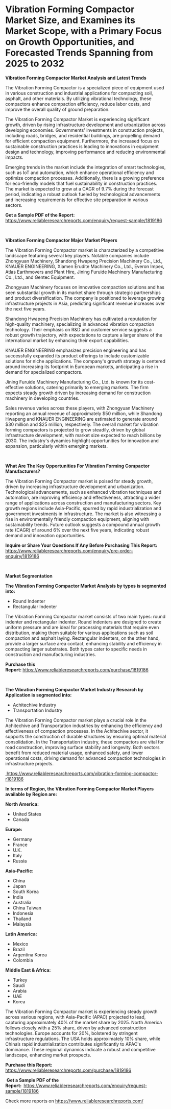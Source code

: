 <p><h1>Vibration Forming Compactor Market Size, and Examines its Market Scope, with a Primary Focus on Growth Opportunities, and Forecasted Trends Spanning from 2025 to 2032</h1></p><p><strong>Vibration Forming Compactor Market Analysis and Latest Trends</strong></p>
<p><p>The Vibration Forming Compactor is a specialized piece of equipment used in various construction and industrial applications for compacting soil, asphalt, and other materials. By utilizing vibrational technology, these compactors enhance compaction efficiency, reduce labor costs, and improve the overall quality of ground preparation.</p><p>The Vibration Forming Compactor Market is experiencing significant growth, driven by rising infrastructure development and urbanization across developing economies. Governments' investments in construction projects, including roads, bridges, and residential buildings, are propelling demand for efficient compaction equipment. Furthermore, the increased focus on sustainable construction practices is leading to innovations in equipment design and technology, improving performance and reducing environmental impacts. </p><p>Emerging trends in the market include the integration of smart technologies, such as IoT and automation, which enhance operational efficiency and optimize compaction processes. Additionally, there is a growing preference for eco-friendly models that fuel sustainability in construction practices. The market is expected to grow at a CAGR of 9.7% during the forecast period, indicating a robust outlook fueled by technological advancements and increasing requirements for effective site preparation in various sectors.</p></p>
<p><strong>Get a Sample PDF of the Report:&nbsp;</strong> <a href="https://www.reliableresearchreports.com/enquiry/request-sample/1819186?utm_campaign=41&utm_medium=2&utm_source=Github&utm_content=ia&utm_term=27022025&utm_id=vibration-forming-compactor">https://www.reliableresearchreports.com/enquiry/request-sample/1819186</a></p>
<p>&nbsp;</p>
<p><strong>Vibration Forming Compactor Major Market Players</strong></p>
<p><p>The Vibration Forming Compactor market is characterized by a competitive landscape featuring several key players. Notable companies include Zhongyuan Machinery, Shandong Hwapeng Precision Machinery Co., Ltd., KNAUER ENGINEERING, Xiamen Erudite Machinery Co., Ltd., Everon Impex, Atlas Earthmovers and Plant Hire, Jining Furuide Machinery Manufacturing Co., Ltd., and Gentec Equipment. </p><p>Zhongyuan Machinery focuses on innovative compaction solutions and has seen substantial growth in its market share through strategic partnerships and product diversification. The company is positioned to leverage growing infrastructure projects in Asia, predicting significant revenue increases over the next five years.</p><p>Shandong Hwapeng Precision Machinery has cultivated a reputation for high-quality machinery, specializing in advanced vibration compaction technology. Their emphasis on R&D and customer service suggests a robust growth trajectory, with expectations to capture a larger share of the international market by enhancing their export capabilities.</p><p>KNAUER ENGINEERING emphasizes precision engineering and has successfully expanded its product offerings to include customizable solutions for niche applications. The company's growth strategy is centered around increasing its footprint in European markets, anticipating a rise in demand for specialized compactors.</p><p>Jining Furuide Machinery Manufacturing Co., Ltd. is known for its cost-effective solutions, catering primarily to emerging markets. The firm expects steady growth driven by increasing demand for construction machinery in developing countries.</p><p>Sales revenue varies across these players, with Zhongyuan Machinery reporting an annual revenue of approximately $50 million, while Shandong Hwapeng and KNAUER ENGINEERING are estimated to generate around $30 million and $25 million, respectively. The overall market for vibration forming compactors is projected to grow steadily, driven by global infrastructure development, with market size expected to reach billions by 2030. The industry's dynamics highlight opportunities for innovation and expansion, particularly within emerging markets.</p></p>
<p>&nbsp;</p>
<p><strong>What Are The Key Opportunities For Vibration Forming Compactor Manufacturers?</strong></p>
<p><p>The Vibration Forming Compactor market is poised for steady growth, driven by increasing infrastructure development and urbanization. Technological advancements, such as enhanced vibration techniques and automation, are improving efficiency and effectiveness, attracting a wider range of applications across construction and manufacturing sectors. Key growth regions include Asia-Pacific, spurred by rapid industrialization and government investments in infrastructure. The market is also witnessing a rise in environmentally friendly compaction equipment, aligning with sustainability trends. Future outlook suggests a compound annual growth rate (CAGR) of around 6% over the next five years, indicating robust demand and innovation opportunities.</p></p>
<p><strong>Inquire or Share Your Questions If Any Before Purchasing This Report:</strong> <a href="https://www.reliableresearchreports.com/enquiry/pre-order-enquiry/1819186?utm_campaign=41&utm_medium=2&utm_source=Github&utm_content=ia&utm_term=27022025&utm_id=vibration-forming-compactor">https://www.reliableresearchreports.com/enquiry/pre-order-enquiry/1819186</a></p>
<p>&nbsp;</p>
<p><strong>Market Segmentation</strong></p>
<p><strong>The Vibration Forming Compactor Market Analysis by types is segmented into:</strong></p>
<p><ul><li>Round Indenter</li><li>Rectangular Indenter</li></ul></p>
<p><p>The Vibration Forming Compactor market consists of two main types: round indenter and rectangular indenter. Round indenters are designed to create uniform pressure and are ideal for processing materials that require even distribution, making them suitable for various applications such as soil compaction and asphalt laying. Rectangular indenters, on the other hand, provide a larger surface area contact, enhancing stability and efficiency in compacting larger substrates. Both types cater to specific needs in construction and manufacturing industries.</p></p>
<p><strong>Purchase this Report:&nbsp;</strong><a href="https://www.reliableresearchreports.com/purchase/1819186?utm_campaign=41&utm_medium=2&utm_source=Github&utm_content=ia&utm_term=27022025&utm_id=vibration-forming-compactor">https://www.reliableresearchreports.com/purchase/1819186</a></p>
<p>&nbsp;</p>
<p><strong>The Vibration Forming Compactor Market Industry Research by Application is segmented into:</strong></p>
<p><ul><li>Achitechive Industry</li><li>Transportation Industry</li></ul></p>
<p><p>The Vibration Forming Compactor market plays a crucial role in the Achitechive and Transportation industries by enhancing the efficiency and effectiveness of compaction processes. In the Achitechive sector, it supports the construction of durable structures by ensuring optimal material consolidation. In the Transportation industry, these compactors are vital for road construction, improving surface stability and longevity. Both sectors benefit from reduced material usage, enhanced safety, and lower operational costs, driving demand for advanced compaction technologies in infrastructure projects.</p></p>
<p><a href="https://www.reliableresearchreports.com/vibration-forming-compactor-r1819186?utm_campaign=41&utm_medium=2&utm_source=Github&utm_content=ia&utm_term=27022025&utm_id=vibration-forming-compactor">&nbsp;https://www.reliableresearchreports.com/vibration-forming-compactor-r1819186</a></p>
<p><strong>In terms of Region, the Vibration Forming Compactor Market Players available by Region are:</strong></p>
<p>
    <p> <strong> North America: </strong>
        <ul>
            <li>United States</li>
            <li>Canada</li>
        </ul>
        </p> 
    <p> <strong> Europe: </strong>
        <ul>
            <li>Germany</li>
            <li>France</li>
            <li>U.K.</li>
            <li>Italy</li>
            <li>Russia</li>
        </ul>
        </p> 
    <p> <strong> Asia-Pacific: </strong>
        <ul>
            <li>China</li>
            <li>Japan</li>
            <li>South Korea</li>
            <li>India</li>
            <li>Australia</li>
            <li>China Taiwan</li>
            <li>Indonesia</li>
            <li>Thailand</li>
            <li>Malaysia</li>
        </ul>
        </p> 
    <p> <strong> Latin America: </strong>
        <ul>
            <li>Mexico</li>
            <li>Brazil</li>
            <li>Argentina Korea</li>
            <li>Colombia</li>
        </ul>
        </p> 
    <p> <strong> Middle East & Africa: </strong>
        <ul>
            <li>Turkey</li>
            <li>Saudi</li>
            <li>Arabia</li>
            <li>UAE</li>
            <li>Korea</li>
        </ul>
    </p>
    </p>
<p><p>The Vibration Forming Compactor market is experiencing steady growth across various regions, with Asia-Pacific (APAC) projected to lead, capturing approximately 40% of the market share by 2025. North America follows closely with a 25% share, driven by advanced construction technologies. Europe accounts for 20%, bolstered by stringent infrastructure regulations. The USA holds approximately 10% share, while China’s rapid industrialization contributes significantly to APAC's dominance. These regional dynamics indicate a robust and competitive landscape, enhancing market prospects.</p></p>
<p><strong>Purchase this Report: </strong><a href="https://www.reliableresearchreports.com/purchase/1819186?utm_campaign=41&utm_medium=2&utm_source=Github&utm_content=ia&utm_term=27022025&utm_id=vibration-forming-compactor">https://www.reliableresearchreports.com/purchase/1819186</a></p>
<p>&nbsp;<strong>Get a Sample PDF of the Report:&nbsp;&nbsp;</strong><a href="https://www.reliableresearchreports.com/enquiry/request-sample/1819186?utm_campaign=41&utm_medium=2&utm_source=Github&utm_content=ia&utm_term=27022025&utm_id=vibration-forming-compactor">https://www.reliableresearchreports.com/enquiry/request-sample/1819186</a></p>
<p><strong></strong></p>
<p>Check more reports on <a href="https://www.reliableresearchreports.com/?utm_campaign=41&utm_medium=2&utm_source=Github&utm_content=ia&utm_term=27022025&utm_id=vibration-forming-compactor">https://www.reliableresearchreports.com/</a></p>